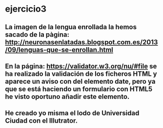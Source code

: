 # ejercicio3
## La imagen de la lengua enrollada la hemos sacado de la pàgina: http://neuronasenlatadas.blogspot.com.es/2013/09/lenguas-que-se-enrollan.html
## En la página: https://validator.w3.org/nu/#file se ha realizado la validación de los ficheros HTML y aparece un aviso con del elemento date, pero ya que se está haciendo un formulario con HTML5 he visto oportuno añadir este elemento.
## He creado yo misma el lodo de Universidad Ciudad con el Illutrator.
